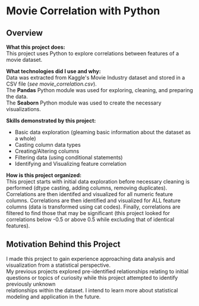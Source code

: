 Movie Correlation with Python
=============================

Overview
--------

**What this project does:**  
This project uses Python to explore correlations between features of a movie dataset.

**What technologies did I use and why:**  
Data was extracted from Kaggle's Movie Industry dataset and stored in a CSV file (<em>see movie_correlation.csv</em>).  
The **Pandas** Python module was used for exploring, cleaning, and preparing the data.  
The **Seaborn** Python module was used to create the necessary visualizations.

**Skills demonstrated by this project:**  
* Basic data exploration (gleaming basic information about the dataset as a whole)
* Casting column data types
* Creating/Altering columns
* Filtering data (using conditional statements)
* Identifying and Visualizing feature correlation


**How is this project organized:**  
This project starts with initial data exploration before necessary cleaning is performed (dtype casting, adding columns, removing duplicates).  
Correlations are then identifed and visualized for all numeric feature columns.
Correlations are then identified and visualized for ALL feature columns (data is transformed using cat codes).
Finally, correlations are filtered to find those that may be significant (this project looked for correlations below -0.5 or above 0.5 while excluding that of identical features).


Motivation Behind this Project
------------------------------
I made this project to gain experience approaching data analysis and visualization from a statistical perspective.  
My previous projects explored pre-identified relationships relating to initial questions or topics of curiosity while this project attempted to identify previously unknown  
relationships within the dataset. I intend to learn more about statistical modeling and application in the future.